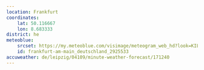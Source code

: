 ```yaml
---
location: Frankfurt
coordinates:
    lat: 50.116667
    lon: 8.683333
district: he
meteoblue:
    srcset: https://my.meteoblue.com/visimage/meteogram_web_hd?look=KILOMETER_PER_HOUR%2CCELSIUS%2CMILLIMETER&apikey=5838a18e295d&temperature=C&windspeed=kmh&precipitationamount=mm&winddirection=3char&city=Frankfurt+am+Main&iso2=de&lat=50.115501&lon=8.684170&asl=113&tz=Europe%2FBerlin&lang=de&sig=4277526e53a305140d6bfeab6165001f
    id: frankfurt-am-main_deutschland_2925533
accuweather: de/leipzig/04109/minute-weather-forecast/171240
---
```

